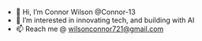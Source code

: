 - 👋 Hi, I’m Connor Wilson @Connor-13
- 👀 I’m interested in innovating tech, and building with AI
- 📫 Reach me @ wilsonconnor721@gmail.com

<!---
Connor-13/Connor-13 is a ✨ special ✨ repository because its `README.md` (this file) appears on your GitHub profile.
You can click the Preview link to take a look at your changes.
--->
